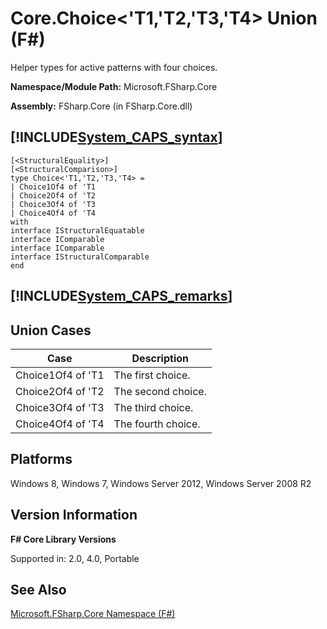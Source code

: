 # Core.Choice<'T1,'T2,'T3,'T4> Union (F#)

Helper types for active patterns with four choices.

**Namespace/Module Path:** Microsoft.FSharp.Core

**Assembly:** FSharp.Core (in FSharp.Core.dll)


## [!INCLUDE[System_CAPS_syntax](//System/Token/System_CAPS_syntax_md.md)]

```
[<StructuralEquality>]
[<StructuralComparison>]
type Choice<'T1,'T2,'T3,'T4> =
| Choice1Of4 of 'T1
| Choice2Of4 of 'T2
| Choice3Of4 of 'T3
| Choice4Of4 of 'T4
with
interface IStructuralEquatable
interface IComparable
interface IComparable
interface IStructuralComparable
end
```

## [!INCLUDE[System_CAPS_remarks](//System/Token/System_CAPS_remarks_md.md)]

## Union Cases


|Case|Description|
|----|-----------|
|Choice1Of4 of 'T1|The first choice.|
|Choice2Of4 of 'T2|The second choice.|
|Choice3Of4 of 'T3|The third choice.|
|Choice4Of4 of 'T4|The fourth choice.|

## Platforms
Windows 8, Windows 7, Windows Server 2012, Windows Server 2008 R2


## Version Information
**F# Core Library Versions**

Supported in: 2.0, 4.0, Portable




## See Also
[Microsoft.FSharp.Core Namespace &#40;F&#35;&#41;](Microsoft.FSharp.Core+Namespace+28%F%2329%.md)

